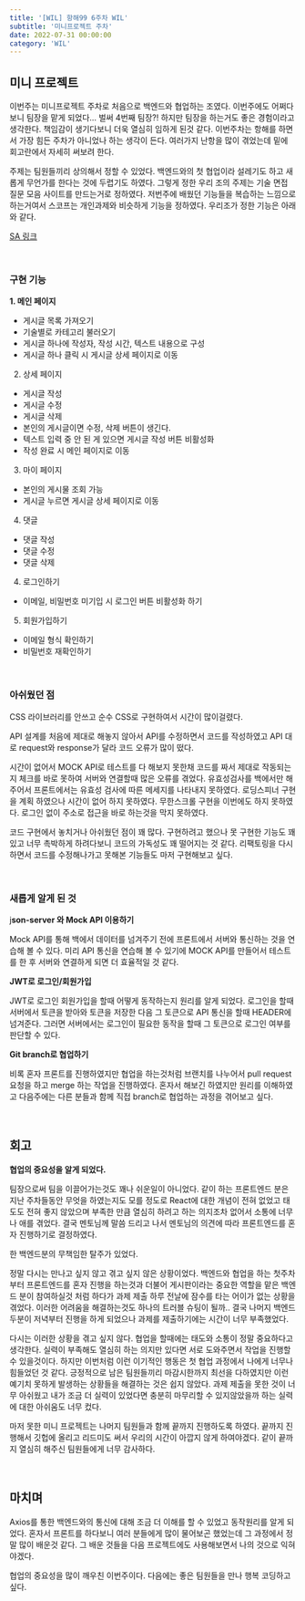 ```yaml
---
title: '[WIL] 항해99 6주차 WIL'
subtitle: '미니프로젝트 주차'
date: 2022-07-31 00:00:00
category: 'WIL'
---
```


## 미니 프로젝트

이번주는 미니프로젝트 주차로 처음으로 백엔드와 협업하는 조였다. 이번주에도 어쩌다보니 팀장을 맡게 되었다… 벌써 4번째 팀장?! 하지만 팀장을 하는거도 좋은 경험이라고 생각한다. 책임감이 생기다보니 더욱 열심히 임하게 된것 같다. 이번주차는 항해를 하면서 가장 힘든 주차가 아니었나 하는 생각이 든다. 여러가지 난항을 많이 겪었는데 밑에 회고란에서 자세히 써보려 한다.

주제는 팀원들끼리 상의해서 정할 수 있었다. 백엔드와의 첫 협업이라 설레기도 하고 새롭게 무언가를 한다는 것에 두렵기도 하였다. 그렇게 정한 우리 조의 주제는 기술 면접 질문 모음 사이트를 만드는거로 정하였다. 저번주에 배웠던 기능들을 복습하는 느낌으로 하는거여서 스코프는 개인과제와 비슷하게 기능을 정하였다. 우리조가 정한 기능은 아래와 같다.

[SA 링크](https://www.notion.so/3-05f4cb72bb1b4f6f8081fe4f29a60224)

<br/>

### 구현 기능

**1. 메인 페이지**

- 게시글 목록 가져오기
- 기술별로 카테고리 불러오기
- 게시글 하나에 작성자, 작성 시간, 텍스트 내용으로 구성
- 게시글 하나 클릭 시 게시글 상세 페이지로 이동

2. 상세 페이지

- 게시글 작성
- 게시글 수정
- 게시글 삭제
- 본인의 게시글이면 수정, 삭제 버튼이 생긴다.
- 텍스트 입력 중 안 된 게 있으면 게시글 작성 버튼 비활성화
- 작성 완료 시 메인 페이지로 이동

3. 마이 페이지

- 본인의 게시물 조회 가능
- 게시글 누르면 게시글 상세 페이지로 이동

4. 댓글

- 댓글 작성
- 댓글 수정
- 댓글 삭제

4. 로그인하기

- 이메일, 비밀번호 미기입 시 로그인 버튼 비활성화 하기

5. 회원가입하기

- 이메일 형식 확인하기
- 비밀번호 재확인하기

<br/>

### 아쉬웠던 점

CSS 라이브러리를 안쓰고 순수 CSS로 구현하여서 시간이 많이걸렸다.

API 설계를 처음에 제대로 해놓지 않아서 API를 수정하면서 코드를 작성하였고 API 대로 request와 response가 달라 코드 오류가 많이 떴다.

시간이 없어서 MOCK API로 테스트를 다 해보지 못한채 코드를 짜서 제대로 작동되는지 체크를 바로 못하여 서버와 연결할때 많은 오류를 겪었다.
유효성검사를 백에서만 해주어서 프론트에서는 유효성 검사에 따른 메세지를 나타내지 못하였다.
로딩스피너 구현을 계획 하였으나 시간이 없어 하지 못하였다.
무한스크롤 구현을 이번에도 하지 못하였다.
로그인 없이 주소로 접근을 바로 하는것을 막지 못하였다.

코드 구현에서 놓치거나 아쉬웠던 점이 꽤 많다. 구현하려고 했으나 못 구현한 기능도 꽤 있고 너무 촉박하게 하려다보니 코드의 가독성도 꽤 떨어지는 것 같다. 리팩토링을 다시 하면서 코드를 수정해나가고 못해본 기능들도 마저 구현해보고 싶다.

<br/>

### 새롭게 알게 된 것

j**son-server 와 Mock API 이용하기**

Mock API를 통해 백에서 데이터를 넘겨주기 전에 프론트에서 서버와 통신하는 것을 연습해 볼 수 있다. 미리 API 통신을 연습해 볼 수 있기에 MOCK API를 만들어서 테스트를 한 후 서버와 연결하게 되면 더 효율적일 것 같다.

**JWT로 로그인/회원가입**

JWT로 로그인 회원가입을 할때 어떻게 동작하는지 원리를 알게 되었다. 로그인을 할때 서버에서 토큰을 받아와 토큰을 저장한 다음 그 토큰으로 API 통신을 할때 HEADER에 넘겨준다. 그러면 서버에서는 로그인이 필요한 동작을 할때 그 토큰으로 로그인 여부를 판단할 수 있다.

**Git branch로 협업하기**

비록 혼자 프론트를 진행하였지만 협업을 하는것처럼 브랜치를 나누어서 pull request 요청을 하고 merge 하는 작업을 진행하였다. 혼자서 해보긴 하였지만 원리를 이해하였고 다음주에는 다른 분들과 함께 직접 branch로 협업하는 과정을 겪어보고 싶다.

<br/>

## 회고

**협업의 중요성을 알게 되었다.**

팀장으로써 팀을 이끌어가는것도 꽤나 쉬운일이 아니었다. 같이 하는 프론트엔드 분은 지난 주차들동안 무엇을 하였는지도 모를 정도로 React에 대한 개념이 전혀 없었고 태도도 전혀 좋지 않았으며 부족한 만큼 열심히 하려고 하는 의지조차 없어서 소통에 너무나 애를 겪었다. 결국 멘토님께 말씀 드리고 나서 멘토님의 의견에 따라 프론트엔드를 혼자 진행하기로 결정하였다.

한 백엔드분의 무책임한 탈주가 있었다.

정말 다시는 만나고 싶지 않고 겪고 싶지 않은 상황이었다. 백엔드와 협업을 하는 첫주차부터 프론트엔드를 혼자 진행을 하는것과 더불어 게시판이라는 중요한 역할을 맡은 백엔드 분이 참여하실것 처럼 하다가 과제 제출 하루 전날에 잠수를 타는 어이가 없는 상황을 겪었다. 이러한 어려움을 해결하는것도 하나의 트러블 슈팅이 될까.. 결국 나머지 백엔드 두분이 저녁부터 진행을 하게 되었으나 과제를 제출하기에는 시간이 너무 부족했었다.

다시는 이러한 상황을 겪고 싶지 않다. 협업을 할때에는 태도와 소통이 정말 중요하다고 생각한다. 실력이 부족해도 열심히 하는 의지만 있다면 서로 도와주면서 작업을 진행할 수 있을것이다. 하지만 이번처럼 이런 이기적인 행동은 첫 협업 과정에서 나에게 너무나 힘들었던 것 같다. 긍정적으로 남은 팀원들끼리 마감시한까지 최선을 다하였지만 이런 예기치 못하게 발생하는 상황들을 해결하는 것은 쉽지 않았다. 과제 제출을 못한 것이 너무 아쉬웠고 내가 조금 더 실력이 있었다면 충분히 마무리할 수 있지않았을까 하는 실력에 대한 아쉬움도 너무 컸다.

마저 못한 미니 프로젝트는 나머지 팀원들과 함께 끝까지 진행하도록 하였다. 끝까지 진행해서 깃헙에 올리고 리드미도 써서 우리의 시간이 아깝지 않게 하여야겠다. 같이 끝까지 열심히 해주신 팀원들에게 너무 감사하다.

<br/>

## **마치며**

Axios를 통한 백엔드와의 통신에 대해 조금 더 이해를 할 수 있었고 동작원리를 알게 되었다. 혼자서 프론트를 하다보니 여러 분들에게 많이 물어보곤 했었는데 그 과정에서 정말 많이 배운것 같다. 그 배운 것들을 다음 프로젝트에도 사용해보면서 나의 것으로 익혀야겠다.

협업의 중요성을 많이 깨우친 이번주이다. 다음에는 좋은 팀원들을 만나 행복 코딩하고 싶다.
<br/>
